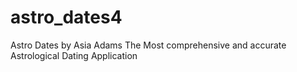 # astro_dates4

Astro Dates by Asia Adams
 The Most comprehensive and accurate Astrological Dating Application
